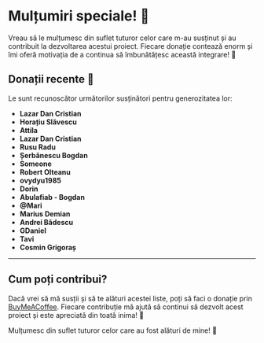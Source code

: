 # Mulțumiri speciale! 🙏

Vreau să le mulțumesc din suflet tuturor celor care m-au susținut și au contribuit la dezvoltarea acestui proiect. Fiecare donație contează enorm și îmi oferă motivația de a continua să îmbunătățesc această integrare! 💛

## Donații recente 💛

Le sunt recunoscător următorilor susținători pentru generozitatea lor:

- **Lazar Dan Cristian**
- **Horațiu Slăvescu**
- **Attila**
- **Lazar Dan Cristian**
- **Rusu Radu**
- **Șerbănescu Bogdan**
- **Someone**
- **Robert Olteanu** 
- **ovydyu1985** 
- **Dorin** 
- **Abulafiab - Bogdan**
- **@Mari**
- **Marius Demian**
- **Andrei Bădescu**
- **GDaniel**
- **Tavi** 
- **Cosmin Grigoraș**

---

## Cum poți contribui?
Dacă vrei să mă susții și să te alături acestei liste, poți să faci o donație prin [BuyMeACoffee](https://www.buymeacoffee.com/cnecrea). Fiecare contribuție mă ajută să continui să dezvolt acest proiect și este apreciată din toată inima! 🙏

Mulțumesc din suflet tuturor celor care au fost alături de mine! 💛
